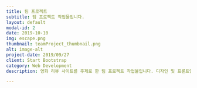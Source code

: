 ```yaml
---
title: 팀 프로젝트
subtitle: 팀 프로젝트 작업물입니다.
layout: default
modal-id: 2
date: 2019-10-10
img: escape.png
thumbnail: teamProject_thumbnail.png
alt: image-alt
project-date: 2019/09/27
client: Start Bootstrap
category: Web Development
description: 영화 리뷰 사이트를 주제로 한 팀 프로젝트 작업물입니다. 디자인 및 프론트엔드 부분을 맡았습니다.

---
```

